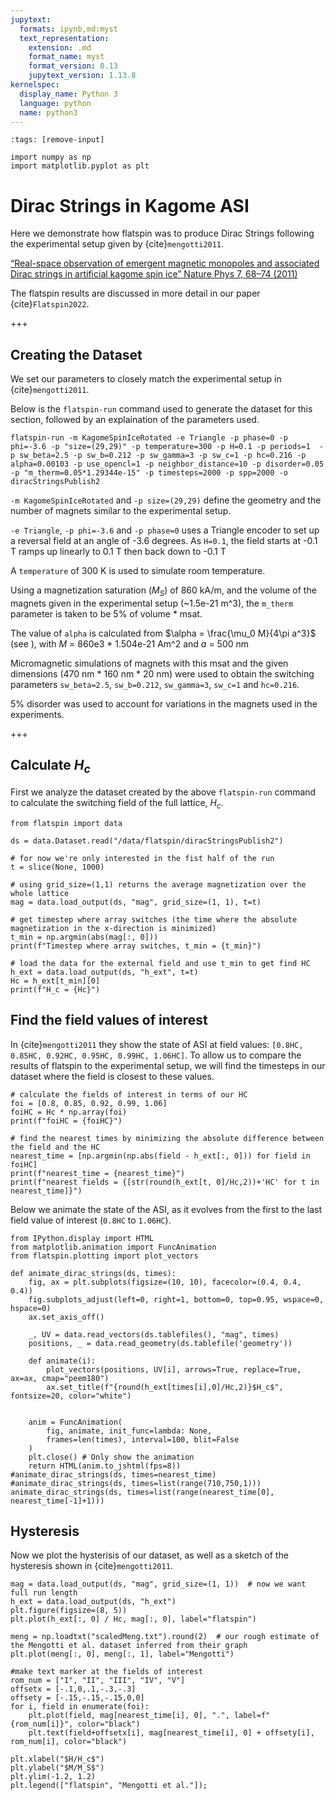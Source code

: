 ```yaml
---
jupytext:
  formats: ipynb,md:myst
  text_representation:
    extension: .md
    format_name: myst
    format_version: 0.13
    jupytext_version: 1.13.8
kernelspec:
  display_name: Python 3
  language: python
  name: python3
---
```


```{code-cell} ipython3
:tags: [remove-input]

import numpy as np
import matplotlib.pyplot as plt
```

# Dirac Strings in Kagome ASI
Here we demonstrate how flatspin was to produce Dirac Strings following the experimental setup given by {cite}`mengotti2011`.

[“Real-space observation of emergent magnetic monopoles and associated Dirac strings in artificial kagome spin ice” Nature Phys 7, 68–74 (2011)](https://doi.org/10.1038/nphys1794)

The flatspin results are discussed in more detail in our paper {cite}`Flatspin2022`.

+++

## Creating the Dataset
We set our parameters to closely match the experimental setup in {cite}`mengotti2011`.

Below is the `flatspin-run` command used to generate the dataset for this section, followed by an explaination of the parameters used.

```flatspin-run -m KagomeSpinIceRotated -e Triangle -p phase=0 -p phi=-3.6 -p "size=(29,29)" -p temperature=300 -p H=0.1 -p periods=1  -p sw_beta=2.5 -p sw_b=0.212 -p sw_gamma=3 -p sw_c=1 -p hc=0.216 -p alpha=0.00103 -p use_opencl=1 -p neighbor_distance=10 -p disorder=0.05  -p "m_therm=0.05*1.29344e-15" -p timesteps=2000 -p spp=2000 -o diracStringsPublish2```

`-m KagomeSpinIceRotated` and `-p size=(29,29)` define the geometry and the number of magnets similar to the experimental setup.

`-e Triangle`, `-p phi=-3.6` and `-p phase=0` uses a Triangle encoder to set up a reversal field at an angle of -3.6 degrees.  As `H=0.1`, the field starts at -0.1 T ramps up linearly to 0.1 T then back down to -0.1 T

A `temperature` of 300 K is used to simulate room temperature.

Using a magnetization saturation ($M_S$) of 860 kA/m, and the volume of the magnets given in the experimental setup (~1.5e-21 m^3), the `m_therm` parameter is taken to be 5% of volume * msat.

The value of `alpha` is calculated from $\alpha = \frac{\mu_0 M}{4\pi a^3}$ (see [](theory)), with $M$ = 860e3 * 1.504e-21 Am^2 and $a$ = 500 nm

Micromagnetic simulations of magnets with this msat and the given dimensions (470 nm * 160 nm * 20 nm) were used to obtain the switching parameters `sw_beta=2.5`, `sw_b=0.212`, `sw_gamma=3`, `sw_c=1` and `hc=0.216`.

5% disorder was used to account for variations in the magnets used in the experiments.

+++

## Calculate $H_c$
First we analyze the dataset created by the above `flatspin-run` command to calculate the switching field of the full lattice, $H_c$.

```{code-cell} ipython3
from flatspin import data

ds = data.Dataset.read("/data/flatspin/diracStringsPublish2")

# for now we're only interested in the fist half of the run
t = slice(None, 1000)

# using grid_size=(1,1) returns the average magnetization over the whole lattice
mag = data.load_output(ds, "mag", grid_size=(1, 1), t=t)

# get timestep where array switches (the time where the absolute magnetization in the x-direction is minimized)
t_min = np.argmin(abs(mag[:, 0]))
print(f"Timestep where array switches, t_min = {t_min}")

# load the data for the external field and use t_min to get find HC
h_ext = data.load_output(ds, "h_ext", t=t)
Hc = h_ext[t_min][0]
print(f"H_c = {Hc}")
```

## Find the field values of interest
In {cite}`mengotti2011` they show the state of ASI at field values: `[0.8HC, 0.85HC, 0.92HC, 0.95HC, 0.99HC, 1.06HC]`.
To allow us to compare the results of flatspin to the experimental setup, we will find the timesteps in our dataset where the field is closest to these values.

```{code-cell} ipython3
# calculate the fields of interest in terms of our HC
foi = [0.8, 0.85, 0.92, 0.99, 1.06]
foiHC = Hc * np.array(foi)
print(f"foiHC = {foiHC}")

# find the nearest times by minimizing the absolute difference between the field and the HC
nearest_time = [np.argmin(np.abs(field - h_ext[:, 0])) for field in foiHC]
print(f"nearest_time = {nearest_time}")
print(f"nearest fields = {[str(round(h_ext[t, 0]/Hc,2))+'HC' for t in nearest_time]}")
```

Below we animate the state of the ASI, as it evolves from the first to the last field value of interest (`0.8HC` to `1.06HC`).

```{code-cell} ipython3
from IPython.display import HTML
from matplotlib.animation import FuncAnimation
from flatspin.plotting import plot_vectors

def animate_dirac_strings(ds, times):
    fig, ax = plt.subplots(figsize=(10, 10), facecolor=(0.4, 0.4, 0.4))
    fig.subplots_adjust(left=0, right=1, bottom=0, top=0.95, wspace=0, hspace=0)
    ax.set_axis_off()

    _, UV = data.read_vectors(ds.tablefiles(), "mag", times)
    positions, _ = data.read_geometry(ds.tablefile('geometry'))

    def animate(i):
        plot_vectors(positions, UV[i], arrows=True, replace=True, ax=ax, cmap="peem180")
        ax.set_title(f"{round(h_ext[times[i],0]/Hc,2)}$H_c$", fontsize=20, color="white")


    anim = FuncAnimation(
        fig, animate, init_func=lambda: None,
        frames=len(times), interval=100, blit=False
    )
    plt.close() # Only show the animation
    return HTML(anim.to_jshtml(fps=8))
#animate_dirac_strings(ds, times=nearest_time)
#animate_dirac_strings(ds, times=list(range(710,750,1)))
animate_dirac_strings(ds, times=list(range(nearest_time[0], nearest_time[-1]+1)))
```

## Hysteresis
Now we plot the hysterisis of our dataset, as well as a sketch of the hysteresis shown in {cite}`mengotti2011`.

```{code-cell} ipython3
mag = data.load_output(ds, "mag", grid_size=(1, 1))  # now we want full run length
h_ext = data.load_output(ds, "h_ext")
plt.figure(figsize=(8, 5))
plt.plot(h_ext[:, 0] / Hc, mag[:, 0], label="flatspin")

meng = np.loadtxt("scaledMeng.txt").round(2)  # our rough estimate of the Mengotti et al. dataset inferred from their graph
plt.plot(meng[:, 0], meng[:, 1], label="Mengotti")

#make text marker at the fields of interest
rom_num = ["I", "II", "III", "IV", "V"]
offsetx = [-.1,0,.1,-.3,-.3]
offsety = [-.15,-.15,-.15,0,0]
for i, field in enumerate(foi):
    plt.plot(field, mag[nearest_time[i], 0], ".", label=f"{rom_num[i]}", color="black")
    plt.text(field+offsetx[i], mag[nearest_time[i], 0] + offsety[i], rom_num[i], color="black")
    
plt.xlabel("$H/H_c$")
plt.ylabel("$M/M_S$")
plt.ylim(-1.2, 1.2)
plt.legend(["flatspin", "Mengotti et al."]);
```
